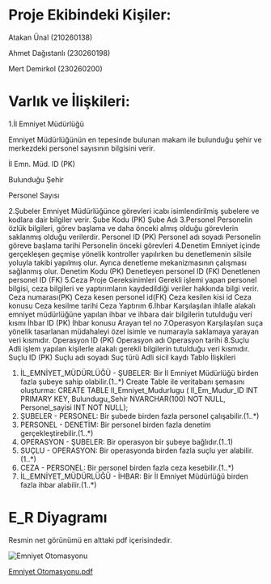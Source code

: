 # Proje Ekibindeki Kişiler:
Atakan Ünal (210260138) 

Ahmet Dağıstanlı (230260198)

Mert Demirkol (230260200) 


# Varlık ve İlişkileri:

1.İl Emniyet Müdürlüğü

Emniyet Müdürlüğünün en tepesinde bulunan makam ile bulunduğu şehir ve merkezdeki personel
sayısının bilgisini verir. 

İl Emn. Müd. ID (PK)

Bulunduğu Şehir

Personel Sayısı

2.Şubeler
Emniyet Müdürlüğünce görevleri icabı isimlendirilmiş şubelere ve kodlara dair bilgiler verir.
Şube Kodu (PK)
Şube Adı
3.Personel
Personelin özlük bilgileri, görev başlama ve daha önceki almış olduğu görevlerin saklanmış
olduğu verilerdir.
Personel ID (PK)
Personel adı soyadı
Personelin göreve başlama tarihi
Personelin önceki görevleri
4.Denetim
Emniyet içinde gerçekleşen geçmişe yönelik kontroller yapılırken bu denetlemenin silsile
yoluyla takibi yapılmış olur. Ayrıca denetleme mekanizmasının çalışması sağlanmış olur.
Denetim Kodu (PK)
Denetleyen personel ID (FK)
Denetlenen personel ID (FK)
5.Ceza
Proje Gereksinimleri
Gerekli işlemi yapan personel bilgisi, ceza bilgileri ve yaptırımların kaydedildiği veriler
hakkında bilgi verir. 
Ceza numarası(PK)
Ceza kesen personel id(FK)
Ceza kesilen kisi id
Ceza konusu
Ceza kesilme tarihi
Ceza Yaptırım
6.İhbar
Karşılaşılan ihlalle alakalı emniyet müdürlüğüne yapılan ihbar ve ihbara dair bilgilerin
tutulduğu veri kısmı
İhbar ID (PK)
İhbar konusu
Arayan tel no
7.Operasyon
Karşılaşılan suça yönelik tasarlanan müdahaleyi özel isimle ve numarayla saklamaya yarayan
veri kısmıdır.
Operasyon ID (PK)
Operasyon adı
Operasyon tarihi
8.Suçlu
Adli işlem yapılan kişilerle alakalı gerekli bilgilerin tutulduğu veri kısmıdır.
Suçlu ID (PK)
Suçlu adı soyadı
Suç türü
Adli sicil kaydı
Tablo İlişkileri
1. İL_EMNİYET_MÜDÜRLÜĞÜ - ŞUBELER: Bir İl Emniyet Müdürlüğü birden fazla şubeye sahip olabilir.(1..*)
Create Table ile veritabanı şemasını oluşturma:
CREATE TABLE Il_Emniyet_Mudurlugu (
Il_Em_Mudur_ID INT PRIMARY KEY,
Bulundugu_Sehir NVARCHAR(100) NOT NULL,
Personel_sayisi INT NOT NULL); 
2. ŞUBELER - PERSONEL: Bir şubede birden fazla personel çalışabilir.(1..*)
3. PERSONEL - DENETİM: Bir personel birden fazla denetim gerçekleştirebilir.(1..*)
4. OPERASYON - ŞUBELER: Bir operasyon bir şubeye bağlıdır.(1..1)
5. SUÇLU - OPERASYON: Bir operasyonda birden fazla suçlu yer alabilir.(1..*)
6. CEZA - PERSONEL: Bir personel birden fazla ceza kesebilir.(1..*)
7. İL_EMNİYET_MÜDÜRLÜĞÜ - İHBAR: Bir İl Emniyet Müdürlüğü birden fazla ihbar alabilir.(1..*)

# E_R Diyagramı

Resmin net görünümü en alttaki pdf içerisindedir.


![Emniyet Otomasyonu](https://github.com/user-attachments/assets/73183ff1-1505-47e9-9720-7577b17ba2c9)


[Emniyet Otomasyonu.pdf](https://github.com/user-attachments/files/17629056/Emniyet.Otomasyonu.pdf)
